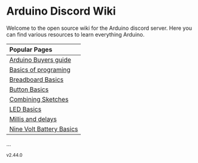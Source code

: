 # Arduino Discord Wiki
Welcome to the open source wiki for the Arduino discord server. Here you can find various resources to learn everything Arduino.



|   Popular Pages                                    |
| :------------------------------------------------  |
|    [Arduino Buyers guide](arduinobuyersgide.md)    |
|    [Basics of programing](basicsOfProgramming.md)  |
|    [Breadboard Basics](breadBoard.md)              |
|    [Button Basics](buttons.md)                     |
|    [Combining Sketches](combiningSketches.md)      |
|    [LED Basics](ledResistors.md)                   |
|    [Millis and delays](millisVsDelay.md)            |
|    [Nine Volt Battery Basics](nineVolts.md)        |

...

<sub>v2.44.0</sub> 